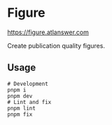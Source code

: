 # Figure

https://figure.atlanswer.com

Create publication quality figures.

## Usage

```shell
# Development
pnpm i
pnpm dev
# Lint and fix
pnpm lint
pnpm fix
```
